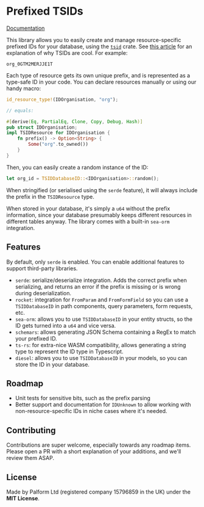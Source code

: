 # Prefixed TSIDs

[Documentation](https://docs.rs/prefixed-tsid/latest/prefixed_tsid/index.html)

This library allows you to easily create and manage resource-specific prefixed IDs for your database, using the [`tsid`](https://github.com/jakudlaty/tsid/) crate. See [this article](https://www.foxhound.systems/blog/time-sorted-unique-identifiers/) for an explanation of why TSIDs are cool. For example:

```
org_0GTM2MERJJE1T
```

Each type of resource gets its own unique prefix, and is represented as a type-safe ID in your code. You can declare resources manually or using our handy macro:

```rust
id_resource_type!(IDOrganisation, "org");

// equals:

#[derive(Eq, PartialEq, Clone, Copy, Debug, Hash)]
pub struct IDOrganisation;
impl TSIDResource for IDOrganisation {
    fn prefix() -> Option<String> {
        Some("org".to_owned())
    }
}
```

Then, you can easily create a random instance of the ID:

```rust
let org_id = TSIDDatabaseID::<IDOrganisation>::random();
```

When stringified (or serialised using the `serde` feature), it will always include the prefix in the `TSIDResource` type.

When stored in your database, it's simply a `u64` without the prefix information, since your database presumably keeps different resources in different tables anyway. The library comes with a built-in `sea-orm` integration.

## Features

By default, only `serde` is enabled. You can enable additional features to support third-party libraries.

- `serde`: serialize/deserialize integration. Adds the correct prefix when serializing, and returns an error if the prefix is missing or is wrong during deserialization.
- `rocket`: integration for `FromParam` and `FromFormField` so you can use a `TSIDDatabaseID` in path components, query parameters, form requests, etc.
- `sea-orm`: allows you to use `TSIDDatabaseID` in your entity structs, so the ID gets turned into a `u64` and vice versa.
- `schemars`: allows generating JSON Schema containing a RegEx to match your prefixed ID.
- `ts-rs`: for extra-nice WASM compatibility, allows generating a string type to represent the ID type in Typescript.
- `diesel`: allows you to use `TSIDDatabaseID` in your models, so you can store the ID in your database.

## Roadmap

- Unit tests for sensitive bits, such as the prefix parsing
- Better support and documentation for `IDUnknown` to allow working with non-resource-specific IDs in niche cases where it's needed.

## Contributing

Contributions are super welcome, especially towards any roadmap items. Please open a PR with a short explanation of your additions, and we'll review them ASAP.

## License

Made by Palform Ltd (registered company 15796859 in the UK) under the **MIT License**.
